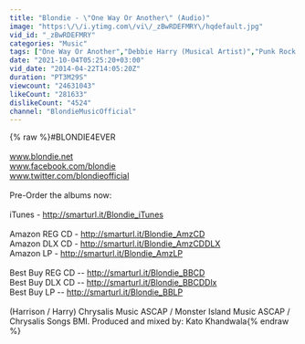 ```yaml
---
title: "Blondie - \"One Way Or Another\" (Audio)"
image: "https:\/\/i.ytimg.com\/vi\/_zBwRDEFMRY\/hqdefault.jpg"
vid_id: "_zBwRDEFMRY"
categories: "Music"
tags: ["One Way Or Another","Debbie Harry (Musical Artist)","Punk Rock (Musical Genre)"]
date: "2021-10-04T05:25:20+03:00"
vid_date: "2014-04-22T14:05:20Z"
duration: "PT3M29S"
viewcount: "24631043"
likeCount: "281633"
dislikeCount: "4524"
channel: "BlondieMusicOfficial"
---
```

{% raw %}#BLONDIE4EVER<br /><br />www.blondie.net<br />www.facebook.com/blondie<br />www.twitter.com/blondieofficial<br /><br />Pre-Order the albums now: <br /><br />iTunes - <a rel="nofollow" target="blank" href="http://smarturl.it/Blondie_iTunes">http://smarturl.it/Blondie_iTunes</a><br /> <br />Amazon REG CD  - <a rel="nofollow" target="blank" href="http://smarturl.it/Blondie_AmzCD">http://smarturl.it/Blondie_AmzCD</a><br />Amazon DLX CD - <a rel="nofollow" target="blank" href="http://smarturl.it/Blondie_AmzCDDLX">http://smarturl.it/Blondie_AmzCDDLX</a><br />Amazon LP -  <a rel="nofollow" target="blank" href="http://smarturl.it/Blondie_AmzLP">http://smarturl.it/Blondie_AmzLP</a><br /> <br />Best Buy REG CD -- <a rel="nofollow" target="blank" href="http://smarturl.it/Blondie_BBCD">http://smarturl.it/Blondie_BBCD</a><br />Best Buy DLX CD -- <a rel="nofollow" target="blank" href="http://smarturl.it/Blondie_BBCDDlx">http://smarturl.it/Blondie_BBCDDlx</a><br />Best Buy LP -- <a rel="nofollow" target="blank" href="http://smarturl.it/Blondie_BBLP">http://smarturl.it/Blondie_BBLP</a><br /><br />(Harrison / Harry) Chrysalis Music ASCAP /  Monster Island Music ASCAP / Chrysalis Songs BMI. Produced and mixed by: Kato Khandwala{% endraw %}
